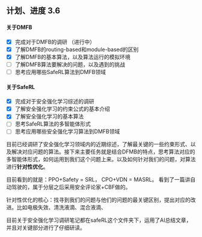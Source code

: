 ## 计划、进度 3.6 
#### 关于DMFB
- [x] 完成对于DMFB的调研 （进行中）
- [x] 了解DMFB的routing-based和module-based的区别
- [x] 了解DMFB的基本算法，以及算法运行的模拟环境
- [ ] 了解DMFB算法要解决的问题，以及遇到的挑战
- [ ] 思考应用哪些SafeRL算法到DMFB领域

#### 关于SafeRL
- [x] 完成对于安全强化学习综述的调研
- [x] 了解安全强化学习的约束公式的基本介绍
- [x] 了解安全强化学习的基本算法
- [ ] 思考SafeRL算法的多智能体形式
- [ ] 思考应用哪些安全强化学习算法到DMFB领域

目前已经调研了安全强化学习领域内的近期综述，了解最关键的一些约束形式、以及解决对应问题的算法。接下来主要任务就是结合DFMB的特点，思考算法对应的多智能体形式，如何运用到我们这个问题上来。以及如何针对我们的问题，对算法进行**针对性优化**。

目前看到的就是：PPO+Safety = SRL， CPO+VDN = MASRL。 看到了一篇讲自动驾驶的，属于分层之后采用安全评论家+CBF做的。

针对性优化的核心：找寻到我们的问题与他们的问题的最关键区别，提出对应的改进。比如电极失效、清洗液滴、混合液滴、

目前关于安全强化学习调研笔记都在safeRL这个文件夹下，运用了AI总结文章，并且对关键部分进行了仔细研读。